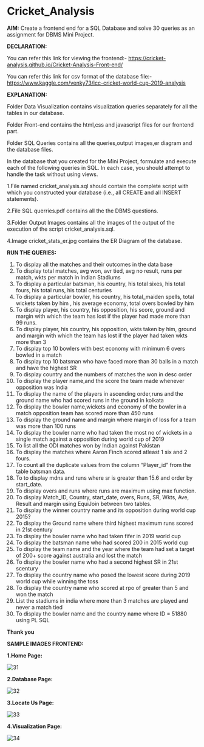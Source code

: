 # Cricket_Analysis
**AIM:** Create a frontend end for a SQL Database and solve 30 queries as an assignment for DBMS Mini Project.

**DECLARATION:**

You can refer this link for viewing the frontend:-
https://cricket-analysis.github.io/Cricket-Analysis-Front-end/

You can refer this link for csv format of the database file:-
https://www.kaggle.com/venky73/icc-cricket-world-cup-2019-analysis

**EXPLANATION:**

Folder Data Visualization contains visualization queries separately for all the tables in our database. 

Folder Front-end contains the html,css and javascript files for our frontend part.

Folder SQL Queries contains all the queries,output images,er diagram and the database files.

In the database that you created for the Mini Project, formulate and execute each of the following queries in SQL. In each case, you should attempt to handle the task  without using views.

1.File named cricket_analysis.sql should contain the complete script with which you constructed your database (i.e., all CREATE and all INSERT statements).

2.File SQL querries.pdf contains all the the DBMS questions.

3.Folder Output Images contains all the images of  the output of the execution of the script cricket_analysis.sql.

4.Image cricket_stats_er.jpg contains the ER Diagram of the database.

**RUN THE QUERIES:**
1. To display all the matches and their outcomes in the data base
2. To display total matches, avg won, avr tied, avg no result, runs per match, wkts per match in Indian Stadiums
3. To display a particular batsman, his country, his total sixes, his total fours, his total runs, his total centuries
4. To display a particular bowler, his country, his total_maiden spells, total wickets taken by him , his average economy, total overs bowled by him
5. To display player, his country, his opposition, his score, ground and margin with which the team has lost if the player had made more than 99 runs.
6. To display player, his country, his opposition, wkts taken by him, ground and margin with which the team has lost if the player had taken wkts more than 3
7. To display top 10 bowlers with best economy with minimum 6 overs bowled in a match
8. To display top 10 batsman who have faced more than 30 balls in a match and have the highest SR
9. To display country and the numbers of matches the won in desc order  
10. To display the player name,and the score the team made whenever opposition was India
11. To display the name of the players in ascending order,runs and the ground name who had scored runs in the ground in kolkata
12. To display the bowler name,wickets and economy of the bowler in a match opposition team has scored more than 450 runs
13. To display the ground name and margin where margin of loss for a team was more than 100 runs
14. To display the bowler name who had taken the most no of wickets in a single match against a opposition during world cup of 2019 
15. To list all the ODI matches won by Indian against Pakistan
16. To display the matches where Aaron Finch scored atleast 1 six and 2 fours.
17. To count all the duplicate values from the column “Player_id” from the table batsman data.
18. To to display mdns and runs where sr is greater than 15.6 and order by start_date.
19. To display overs and runs where runs are maximum using max function.
20. To display Match_ID, Country, start_date, overs, Runs, SR, Wkts, Ave, Result and margin using EquiJoin between two tables.
21. To display the winner country name and its opposition during world cup 2015?
22. To display the Ground name where third highest maximum runs scored in 21st century
23. To display the bowler name who had taken fifer in 2019 world cup
24. To display the batsman name who had scored 200 in 2015 world cup
25. To display the team name and the year where the team had set a target of 200+ score against australia and lost the match
26. To display the bowler name who had  a second highest SR in 21st scentury
27. To display the country name who posed the lowest score during 2019 world cup while winning the toss
28. To display the country name who scored at rpo of greater than 5 and won the match
29. List the stadiums in india where more than 3 matches are played and never a match tied 
30. To display the bowler name and the country name where ID = 51880 using PL SQL 

**Thank you**

**SAMPLE IMAGES FRONTEND:**

**1.Home Page:**

![31](https://user-images.githubusercontent.com/64826389/117533891-b5bb9e00-b00c-11eb-8545-d6a052931ee2.PNG)

**2.Database Page:**

![32](https://user-images.githubusercontent.com/64826389/117533982-2367ca00-b00d-11eb-82ed-bddae7fde399.PNG)

**3.Locate Us Page:**

![33](https://user-images.githubusercontent.com/64826389/117534042-66c23880-b00d-11eb-915a-58b0447f941b.PNG)

**4.Visualization Page:**

![34](https://user-images.githubusercontent.com/64826389/117534060-7772ae80-b00d-11eb-825f-202b1c278dc3.PNG)





